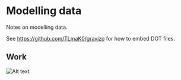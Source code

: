 # Modelling data

Notes on modelling data.

See https://github.com/TLmaK0/gravizo for how to embed DOT files.

## Work 

![Alt text](https://g.gravizo.com/svg?digraph%20G%20%7B%20%0Arankdir%20%3D%20LR%3B%0A%22work%22%20-%3E%20%22http%3A%2F%2Fschema.org%2FScholarlyArticle%22%20%5Blabel%3D%22type%22%5D%3B%0A%22work%22%20-%3E%20%22periodical%22%20%5Blabel%3D%22isPartOf%22%5D%3B%0A%0A%22work%22%20-%3E%20%22%5C%22A%20revision%20of%20the%20Myopsalta%20crucifera...%5C%22%22%20%5Blabel%3D%22name%22%5D%3B%0A%0A%22work%22%20-%3E%20%22%5C%224340%5C%22%22%20%5Blabel%3D%22volume%22%5D%3B%0A%22work%22%20-%3E%20%22%5C%221%5C%22%22%20%5Blabel%3D%22issueNumber%22%5D%3B%0A%22work%22%20-%3E%20%22%5C%221%5C%22%22%20%5Blabel%3D%22pageStart%22%5D%3B%0A%22work%22%20-%3E%20%22%5C%2298%5C%22%22%20%5Blabel%3D%22pageEnd%22%5D%3B%0A%22work%22%20-%3E%20%22%5C%22pagination%5C%22%22%20%5Blabel%3D%221-98%22%5D%3B%0A%22work%22%20-%3E%20%22%5C%222017%5C%22%22%20%5Blabel%3D%22datePublished%22%5D%3B%0A%0A%0A%22work%22%20-%3E%20%22%5C%22https%3A%2F%2Fdoi.org%2F10.11646%2Fzootaxa.4340.1.1%5C%22%22%20%5Blabel%3D%22sameAs%22%5D%3B%0A%0A%22work%22%20-%3E%20%22%5C%22a8447363-5982-472b-b54a-f40476f50f5b%5C%22%22%20%5Blabel%3D%22identifier%22%5D%3B%0A%0A%22work%22%20-%3E%20%22identifier%22%20%5Blabel%3D%22identifier%22%5D%3B%0A%0A%22identifier%22%20-%3E%20%22PropertyValue%22%20%5Blabel%3D%22type%22%5D%3B%0A%22identifier%22%20-%3E%20%22doi%22%20%5Blabel%3D%22propertyID%22%5D%3B%0A%22identifier%22%20-%3E%20%22%5C%2210.11646%2Fzootaxa.4340.1.1%5C%22%22%20%5Blabel%3D%22value%22%5D%3B%0A%0A%22work%22%20-%3E%20%22role%22%20%5Blabel%3D%22creator%22%5D%3B%0A%22role%22%20-%3E%20%22Role%22%20%5Blabel%3D%22type%22%5D%3B%0A%22role%22%20-%3E%20%22%5C%221%5C%22%22%20%5Blabel%3D%22roleName%22%5D%3B%0A%22role%22%20-%3E%20%22creator%22%20%5Blabel%3D%22creator%22%5D%3B%0A%0A%22creator%22%20-%3E%20%22http%3A%2F%2Fschema.org%2FPerson%22%20%5Blabel%3D%22type%22%5D%3B%0A%22creator%22%20-%3E%20%22%5C%22L.%20W.%20Popple%5C%22%22%20%5Blabel%3D%22name%22%5D%3B%0A%22creator%22%20-%3E%20%22%5C%22L.%20W.%5C%22%22%20%5Blabel%3D%22givenName%22%5D%3B%0A%22creator%22%20-%3E%20%22%5C%22Popple%5C%22%22%20%5Blabel%3D%22familyName%22%5D%3B%0A%0A%22periodical%22%20-%3E%20%22http%3A%2F%2Fschema.org%2FPeriodical%22%20%5Blabel%3D%22type%22%5D%3B%0A%22periodical%22%20-%3E%20%22%5C%2296466227-221c-4922-ac97-1ac2dd946d0a%5C%22%22%20%5Blabel%3D%22identifier%22%5D%3B%0A%22periodical%22%20-%3E%20%22%5C%221175-5326%5C%22%22%20%5Blabel%3D%22issn%22%5D%3B%0A%22periodical%22%20-%3E%20%22%5C%22http%3A%2F%2Fworldcat.org%2Fissn%2F1175-5326%5C%22%22%20%5Blabel%3D%22sameAs%22%5D%3B%0A%0A%2F*%20Citation%20from%20Zenodo%20*%2F%0A%22work%22%20-%3E%20%22https%3A%2F%2Fdoi.org%2F10.3853%2Fj.2201-4349.67.2015.1646%22%20%5Blabel%3D%22citation%22%5D%3B%0A%22https%3A%2F%2Fdoi.org%2F10.3853%2Fj.2201-4349.67.2015.1646%22%20-%3E%20%22http%3A%2F%2Fschema.org%2FCreativeWork%22%20%5Blabel%3D%22type%22%5D%3B%0A%0A%2F*%20Figure%20from%20Zenodo%20*%2F%0A%22work%22%20-%3E%20%22https%3A%2F%2Fdoi.org%2F10.5281%2Fzenodo.1037795%22%20%5Blabel%3D%22hasPart%22%5D%3B%0A%22https%3A%2F%2Fdoi.org%2F10.5281%2Fzenodo.1037795%22%20-%3E%20%22work%22%20%5Blabel%3D%22isPartOf%22%5D%3B%0A%0A%22https%3A%2F%2Fdoi.org%2F10.5281%2Fzenodo.1037795%22%20-%3E%20%22http%3A%2F%2Fschema.org%2FImageObject%22%20%5Blabel%3D%22type%22%5D%3B%0A%22https%3A%2F%2Fdoi.org%2F10.5281%2Fzenodo.1037795%22%20-%3E%20%22FIGURE%201%20in%20A%20revision%20of%20the%20Myopsalta%20crucifera...%22%20%5Blabel%3D%22name%22%5D%3B%0A%0A%7D%0A)